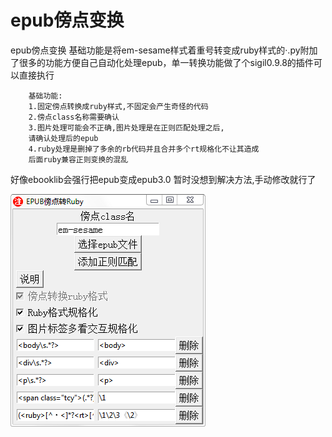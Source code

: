 # epub傍点变换
epub傍点变换
基础功能是将em-sesame样式着重号转变成ruby样式的·.py附加了很多的功能方便自己自动化处理epub，单一转换功能做了个sigil0.9.8的插件可以直接执行

        基础功能:
        1.固定傍点转换成ruby样式,不固定会产生奇怪的代码
        2.傍点class名称需要确认
        3.图片处理可能会不正确,图片处理是在正则匹配处理之后,
        请确认处理后的epub
        4.ruby处理是删掉了多余的rb代码并且合并多个rt规格化不让其造成
        后面ruby兼容正则变换的混乱

好像ebooklib会强行把epub变成epub3.0  暂时没想到解决方法,手动修改就行了

   ![图片描述](20230824192745.png)

